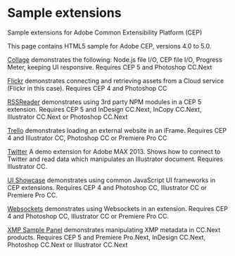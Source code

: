 Sample extensions
=======

Sample extensions for Adobe Common Extensibility Platform (CEP)

This page contains HTML5 sample for Adobe CEP, versions 4.0 to 5.0. 

[Collage](https://github.com/Adobe-CEP/Samples/tree/master/Collage) demonstrates the following: Node.js file I/O, CEP file I/O, Progress Meter, keeping UI responsive. Requires CEP 5 and Photoshop CC.Next

[Flickr](https://github.com/Adobe-CEP/Samples/tree/master/Flickr) demonstrates connecting and retrieving assets from a Cloud service (Flickr in this case). Requires CEP 4 and Photoshop CC


[RSSReader](https://github.com/Adobe-CEP/Samples/tree/master/RSSReader) demonstrates using 3rd party NPM modules in a CEP 5 extension. Requires CEP 5 and InDesign CC.Next, InCopy CC.Next, Illustrator CC.Next or Photoshop CC.Next

[Trello](https://github.com/Adobe-CEP/Samples/tree/master/Trello) demonstrates loading an external website in an iFrame. Requires CEP 4 and Illustrator CC, Photoshop CC or Premiere Pro CC

[Twitter](https://github.com/Adobe-CEP/Samples/tree/master/Twitter) A demo extension for Adobe MAX 2013. Shows how to connect to Twitter and read data which manipulates an Illustrator document. Requires Illustrator CC.

[UI Showcase](https://github.com/Adobe-CEP/Samples/tree/master/UI_Showcase) demonstrates using common JavaScript UI frameworks in CEP extensions. Requires CEP 4 and Photoshop CC, Illustrator CC or Premiere Pro CC.

[Websockets](https://github.com/Adobe-CEP/Samples/tree/master/Websocket) demonstrates using Websockets in an extension. Requires CEP 4 and Photoshop CC, Illustrator CC or Premiere Pro CC.

[XMP Sample Panel](https://github.com/Adobe-CEP/Samples/tree/master/XmpSamplePanel) demonstrates manipulating XMP metadata in CC.Next products. Requires CEP 5 and Premiere Pro.Next, InDesign CC.Next, Photoshop CC.Next or Illustrator CC.Next
